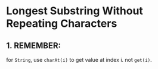 # Longest Substring Without Repeating Characters
## 1. REMEMBER:
for `String`, use `charAt(i)` to get value at index i. not `get(i)`.